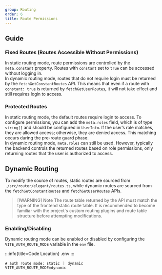 ```yaml
---
group: Routing
order: 6
title: Route Permissions
---
```


## Guide

### Fixed Routes (Routes Accessible Without Permissions)

In static routing mode, route permissions are controlled by the `meta.constant` property. Routes with `constant` set to `true` can be accessed without logging in.
<br>
In dynamic routing mode, routes that do not require login must be returned by the `fetchGetConstantRoutes` API. This means that even if a route with `constant: true` is returned by `fetchGetUserRoutes`, it will not take effect and still requires login to access.

### Protected Routes

In static routing mode, the default routes require login to access. To configure permissions, you can add the `meta.roles` field, which is of type `string[]` and should be configured in `UserInfo`. If the user’s role matches, they are allowed access; otherwise, they are denied access. This matching occurs during the pre-route guard phase.
<br>
In dynamic routing mode, `meta.roles` can still be used. However, typically the backend controls the returned routes based on role permissions, only returning routes that the user is authorized to access.

## Dynamic Routing

To modify the source of routes, static routes are sourced from `./src/router/elegant/routes.ts`, while dynamic routes are sourced from the `fetchGetConstantRoutes` and `fetchGetUserRoutes` APIs.

> [!WARNING] Note
> The route table returned by the API must match the type of the frontend static route table. It is recommended to become familiar with the project's custom routing plugins and route table structure before attempting modifications.

### Enabling/Disabling

Dynamic routing mode can be enabled or disabled by configuring the `VITE_AUTH_ROUTE_MODE` variable in the `env` file.

:::info{title=Code Location}
.env
:::

```dotenv:line-numbers=14
# auth route mode: static ｜ dynamic
VITE_AUTH_ROUTE_MODE=dynamic
```
